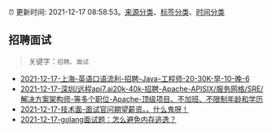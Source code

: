 :alarm_clock: 更新时间: 2021-12-17 08:58:53。[来源分类](../README.md)、[标签分类](../TAGS.md)、[时间分类](../TIMELINE.md)

## 招聘面试


> 关键字：`招聘`、`面试`



- [2021-12-17-上海-英语口语流利-招聘-Java-工程师-20-30K-早-10-晚-6](https://www.v2ex.com/t/822830) 
- [2021-12-17-深圳/远程api7.ai20k-40k-招聘-Apache-APISIX/服务网格/SRE/解决方案架构师-等多个职位-Apache-顶级项目、不加班、不限制年龄和学历](https://www.v2ex.com/t/822823) 
- [2021-12-17-技术面-面试官问期望薪资。。什么鬼呀！](https://www.v2ex.com/t/822810) 
- [2021-12-17-golang面试题：怎么避免内存逃逸？](https://toutiao.io/k/5yvfc9w) 